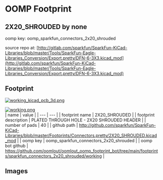 # OOMP Footprint  
## 2X20_SHROUDED  by none  
  
oomp key: oomp_sparkfun_connectors_2x20_shrouded  
  
source repo at: [http://gitlab.com/sparkfun/SparkFun-KiCad-Libraries/blob/master/Tools/SparkFun-Eagle-Libraries_Conversion/Export.pretty/DFN-6-3X3.kicad_mod](http://gitlab.com/sparkfun/SparkFun-KiCad-Libraries/blob/master/Tools/SparkFun-Eagle-Libraries_Conversion/Export.pretty/DFN-6-3X3.kicad_mod)  
## Footprint  
  
[![working_kicad_pcb_3d.png](working_kicad_pcb_3d_600.png)](working_kicad_pcb_3d.png)  
  
[![working.png](working_600.png)](working.png)  
| name | value | 
| --- | --- | 
| footprint name | 2X20_SHROUDED | 
| footprint description | PLATED THROUGH HOLE - 2X20 SHROUDED HEADER | 
| number of pads | 40 | 
| github path | http://github.com/sparkfun/SparkFun-KiCad-Libraries/blob/master/Footprints/Connectors.pretty/2X20_SHROUDED.kicad_mod | 
| oomp key | oomp_sparkfun_connectors_2x20_shrouded | 
| oomp bot github | https://github.com/oomlout/oomlout_oomp_footprint_bot/tree/main/footprints/sparkfun_connectors_2x20_shrouded/working | 
## Images  
